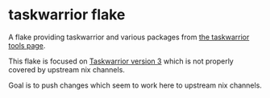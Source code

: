# taskwarrior flake

A flake providing taskwarrior and various packages from
[the taskwarrior tools page](https://taskwarrior.org/tools/).

This flake is focused on
[Taskwarrior version 3](https://taskwarrior.org/docs/upgrade-3/) which is not
properly covered by upstream nix channels.

Goal is to push changes which seem to work here to upstream nix channels.
